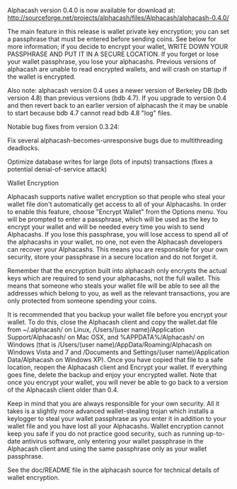 Alphacash version 0.4.0 is now available for download at:
http://sourceforge.net/projects/alphacash/files/Alphacash/alphacash-0.4.0/

The main feature in this release is wallet private key encryption;
you can set a passphrase that must be entered before sending coins.
See below for more information; if you decide to encrypt your wallet,
WRITE DOWN YOUR PASSPHRASE AND PUT IT IN A SECURE LOCATION. If you
forget or lose your wallet passphrase, you lose your alphacashs.
Previous versions of alphacash are unable to read encrypted wallets,
and will crash on startup if the wallet is encrypted.

Also note: alphacash version 0.4 uses a newer version of Berkeley DB
(bdb version 4.8) than previous versions (bdb 4.7). If you upgrade
to version 0.4 and then revert back to an earlier version of alphacash
the it may be unable to start because bdb 4.7 cannot read bdb 4.8
"log" files.


Notable bug fixes from version 0.3.24:

Fix several alphacash-becomes-unresponsive bugs due to multithreading
deadlocks.

Optimize database writes for large (lots of inputs) transactions
(fixes a potential denial-of-service attack)


Wallet Encryption

Alphacash supports native wallet encryption so that people who steal your
wallet file don't automatically get access to all of your Alphacashs.
In order to enable this feature, choose "Encrypt Wallet" from the
Options menu.  You will be prompted to enter a passphrase, which
will be used as the key to encrypt your wallet and will be needed
every time you wish to send Alphacashs.  If you lose this passphrase,
you will lose access to spend all of the alphacashs in your wallet,
no one, not even the Alphacash developers can recover your Alphacashs.
This means you are responsible for your own security, store your
passphrase in a secure location and do not forget it.

Remember that the encryption built into alphacash only encrypts the
actual keys which are required to send your alphacashs, not the full
wallet.  This means that someone who steals your wallet file will
be able to see all the addresses which belong to you, as well as the
relevant transactions, you are only protected from someone spending
your coins.

It is recommended that you backup your wallet file before you
encrypt your wallet.  To do this, close the Alphacash client and
copy the wallet.dat file from ~/.alphacash/ on Linux, /Users/(user
name)/Application Support/Alphacash/ on Mac OSX, and %APPDATA%/Alphacash/
on Windows (that is /Users/(user name)/AppData/Roaming/Alphacash on
Windows Vista and 7 and /Documents and Settings/(user name)/Application
Data/Alphacash on Windows XP).  Once you have copied that file to a
safe location, reopen the Alphacash client and Encrypt your wallet.
If everything goes fine, delete the backup and enjoy your encrypted
wallet.  Note that once you encrypt your wallet, you will never be
able to go back to a version of the Alphacash client older than 0.4.

Keep in mind that you are always responsible for your own security.
All it takes is a slightly more advanced wallet-stealing trojan which
installs a keylogger to steal your wallet passphrase as you enter it
in addition to your wallet file and you have lost all your Alphacashs.
Wallet encryption cannot keep you safe if you do not practice
good security, such as running up-to-date antivirus software, only
entering your wallet passphrase in the Alphacash client and using the
same passphrase only as your wallet passphrase.

See the doc/README file in the alphacash source for technical details
of wallet encryption.
